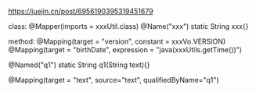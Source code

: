 https://juejin.cn/post/6956190395319451679

class: @Mapper(imports = xxxUtil.class)
@Name("xxx")
static String xxx{}

method: @Mapping(target = "version", constant = xxxVo.VERSION)
@Mapping(target = "birthDate", expression = "java(xxxUtils.getTime())")

@Named("q1")
static String q1(String text){}

@Mapping(target = "text", source="text", qualifiedByName="q1")